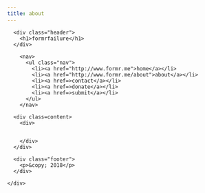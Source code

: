 ```yaml
---
title: about
---
```

<!DOCTYPEhtml>
<!-- making a comment -->
<html>
  <head>
	<link href="https://fonts.googleapis.com/css?family=Montserrat|Open+Sans" rel="stylesheet">
    <link rel="stylesheet" type="text/css" href="./formerfailure.css">
    <title>formrfailure</title>
  </head>
  
  <body>
    <div class="wrapper">
      
	  <div class="header">
	    <h1>formrfailure</h1>
      </div>
        
		<nav>
          <ul class="nav">
            <li><a href="http://www.formr.me">home</a></li>
	        <li><a href="http://www.formr.me/about">about</a></li>
	        <li><a href=>contact</a></li>
		    <li><a href=>donate</a></li>
	        <li><a href=>submit</a></li>
	      </ul>
	    </nav>
      
	  <div class=content>
		<div>
	     
		  
		</div>
	  </div>
	  
	  <div class="footer">
	    <p>&copy; 2018</p>
	  </div>
	
	</div>  
  </body>
</html>